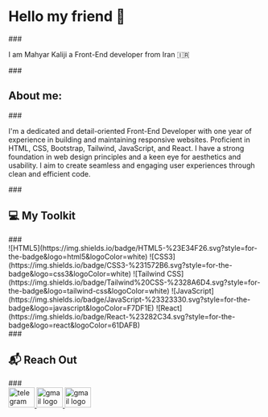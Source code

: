 ### 
<h1>Hello my friend 👋</h1>
###
<p>I am Mahyar Kaliji a Front-End developer from Iran 🇮🇷</p>
###
<h2>About me:</h2>
###
<p>I'm a dedicated and detail-oriented Front-End Developer with one year of experience in building and maintaining responsive websites. Proficient in HTML, CSS, Bootstrap, Tailwind, JavaScript, and React. I have a strong foundation in web design principles and a keen eye for aesthetics and usability. I aim to create seamless and engaging user experiences through clean and efficient code.</p>
###
<h2>💻 My Toolkit</h2>
###
<div>
![HTML5](https://img.shields.io/badge/HTML5-%23E34F26.svg?style=for-the-badge&logo=html5&logoColor=white)
![CSS3](https://img.shields.io/badge/CSS3-%231572B6.svg?style=for-the-badge&logo=css3&logoColor=white)
![Tailwind CSS](https://img.shields.io/badge/Tailwind%20CSS-%2328A6D4.svg?style=for-the-badge&logo=tailwind-css&logoColor=white)
![JavaScript](https://img.shields.io/badge/JavaScript-%23323330.svg?style=for-the-badge&logo=javascript&logoColor=F7DF1E)
![React](https://img.shields.io/badge/React-%23282C34.svg?style=for-the-badge&logo=react&logoColor=61DAFB)
</div>
###
<h2>📬 Reach Out</h2>
###
<div>
  <a href="https://t.me/Mahyar_Kaliji" target="_blank">
    <img src="https://raw.githubusercontent.com/maurodesouza/profile-readme-generator/master/src/assets/icons/social/telegram/default.svg" width="52" height="40" alt="telegram logo"  />
  </a>
  <a href="mailto:mahyar.kaliji@gmail.com" target="_blank">
    <img src="https://raw.githubusercontent.com/maurodesouza/profile-readme-generator/master/src/assets/icons/social/gmail/default.svg" width="52" height="40" alt="gmail logo"  />
  </a>
  <a href="https://www.linkedin.com/in/mahyarkaliji/" target="_blank">
    <img src="https://raw.githubusercontent.com/maurodesouza/profile-readme-generator/master/src/assets/icons/social/linkedin/default.svg" width="52" height="40" alt="gmail logo"  />
  </a>
</div>


<!--
**MahyarKaliji/MahyarKaliji** is a ✨ _special_ ✨ repository because its `README.md` (this file) appears on your GitHub profile.

Here are some ideas to get you started:

- 🔭 I’m currently working on ...
- 🌱 I’m currently learning ...
- 👯 I’m looking to collaborate on ...
- 🤔 I’m looking for help with ...
- 💬 Ask me about ...
- 📫 How to reach me: ...
- 😄 Pronouns: ...
- ⚡ Fun fact: ...
-->
